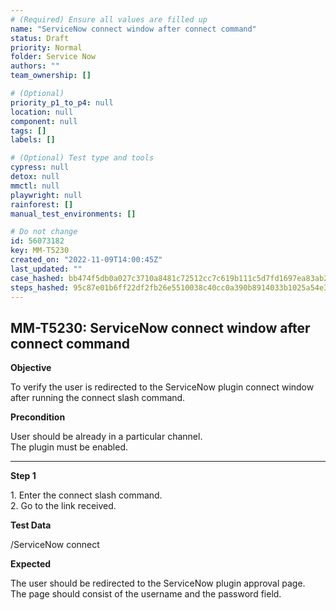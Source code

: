 ```yaml
---
# (Required) Ensure all values are filled up
name: "ServiceNow connect window after connect command"
status: Draft
priority: Normal
folder: Service Now
authors: ""
team_ownership: []

# (Optional)
priority_p1_to_p4: null
location: null
component: null
tags: []
labels: []

# (Optional) Test type and tools
cypress: null
detox: null
mmctl: null
playwright: null
rainforest: []
manual_test_environments: []

# Do not change
id: 56073182
key: MM-T5230
created_on: "2022-11-09T14:00:45Z"
last_updated: ""
case_hashed: bb474f5db0a027c3710a8481c72512cc7c619b111c5d7fd1697ea83ab2aa34f01b96476b1fe4ecf62257233116974f15
steps_hashed: 95c87e01b6ff22df2fb26e5510038c40cc0a390b8914033b1025a54e33f150ee71efff2197659e2227cf235a5f876f37
---
```


<!-- (Auto-generated) Based on frontmatter's "key" and "name" -->

## MM-T5230: ServiceNow connect window after connect command

**Objective**

To verify the user is redirected to the ServiceNow plugin connect window after running the connect slash command.

**Precondition**

User should be already in a particular channel.\
The plugin must be enabled.

---

**Step 1**

1\. Enter the connect slash command.\
2\. Go to the link received.

**Test Data**

/ServiceNow connect

**Expected**

The user should be redirected to the ServiceNow plugin approval page.\
The page should consist of the username and the password field.
